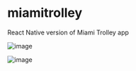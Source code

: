 # miamitrolley
React Native version of Miami Trolley app

![image](https://cloud.githubusercontent.com/assets/1198220/17469101/fa5f0b00-5cfb-11e6-8ba4-19e43b350ffb.png)

![image](https://cloud.githubusercontent.com/assets/1198220/17469043/87255252-5cfb-11e6-9b5a-c7fa730c7874.png) 
